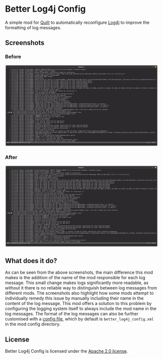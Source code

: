 # Better Log4j Config

A simple mod for [Quilt](https://quiltmc.org) to automatically reconfigure [Log4j](https://logging.apache.org/log4j/2.x/index.html) to improve the formatting of log messages.

## Screenshots

### Before
![before](.github/assets/before.png)

### After
![after](.github/assets/after.png)

## What does it do?

As can be seen from the above screenshots, the main difference this mod makes is the addition of the name of the mod responsible for each log message.
This small change makes logs significantly more readable, as without it there is no reliable way to distinguish between log messages from different mods.
The screenshots also highlight how some mods attempt to individually remedy this issue by manually including their name in the content of the log message.
This mod offers a solution to this problem by configuring the logging system itself to always include the mod name in the log messages.
The format of the log messages can also be further customised with a [config file](https://logging.apache.org/log4j/2.x/manual/configuration.html#XML), which by default is `better_log4j_config.xml` in the mod config directory.

## License

Better Log4j Config is licensed under the [Apache 2.0 license](./LICENSE).
